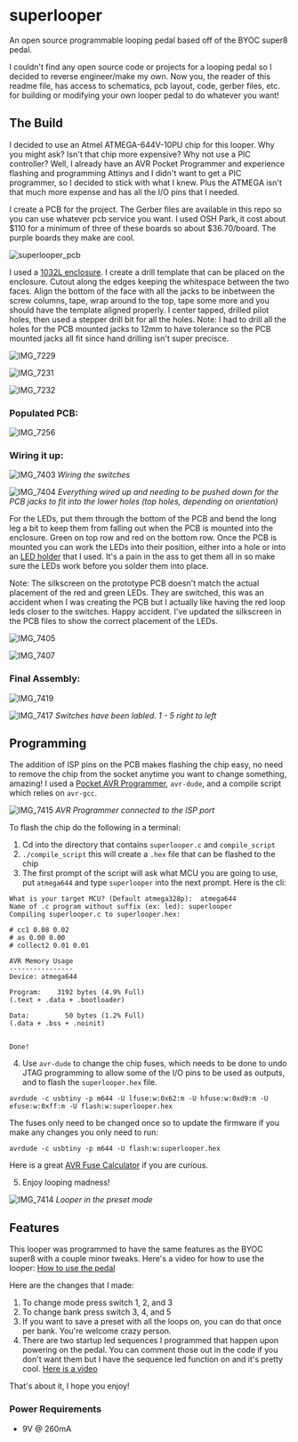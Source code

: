 # superlooper
An open source programmable looping pedal based off of the BYOC super8 pedal. 

I couldn't find any open source code or projects for a looping pedal so I decided to reverse engineer/make my own. Now you, the reader of this readme file, has access to schematics, pcb layout, code, gerber files, etc. for building or modifying your own looper pedal to do whatever you want! 

## The Build 

I decided to use an Atmel ATMEGA-644V-10PU chip for this looper. Why you might ask? Isn't that chip more expensive? Why not use a PIC controller? Well, I already have an AVR Pocket Programmer and experience flashing and programming Attinys and I didn't want to get a PIC programmer, so I decided to stick with what I knew. Plus the ATMEGA isn't that much more expense and has all the I/O pins that I needed. 

I create a PCB for the project. The Gerber files are available in this repo so you can use whatever pcb service you want. I used OSH Park, it cost about $110 for a minimum of three of these boards so about $36.70/board. The purple boards they make are cool. 

![superlooper_pcb](https://github.com/Spelieye/superlooper/assets/36861919/1f62ba5a-4f87-4298-baff-512ab6a072ce)

I used a [1032L enclosure](https://www.taydaelectronics.com/hardware/enclosures/1032l-style.html). I create a drill template that can be placed on the enclosure. Cutout along the edges keeping the whitespace between the two faces. Align the bottom of the face with all the jacks to be inbetween the screw columns, tape, wrap around to the top, tape some more and you should have the template aligned properly. I center tapped, drilled pilot holes, then used a stepper drill bit for all the holes. Note: I had to drill all the holes for the PCB mounted jacks to 12mm to have tolerance so the PCB mounted jacks all fit since hand drilling isn't super precisce. 

![IMG_7229](https://github.com/Spelieye/superlooper/assets/36861919/99b4512d-16dc-49eb-b74e-eacef47a6297)

![IMG_7231](https://github.com/Spelieye/superlooper/assets/36861919/2387f791-5252-4d6d-b9d5-d02895788efb)

![IMG_7232](https://github.com/Spelieye/superlooper/assets/36861919/625e191c-4c72-43d2-b1eb-c74cabf8c1fe)

### Populated PCB: 

![IMG_7256](https://github.com/Spelieye/superlooper/assets/36861919/5ddfab00-7a8d-4e93-8c3c-fda147196651)

### Wiring it up: 

![IMG_7403](https://github.com/Spelieye/superlooper/assets/36861919/91c6aeb5-ffa9-44d6-af2f-69c7692887ac)
*Wiring the switches*

![IMG_7404](https://github.com/Spelieye/superlooper/assets/36861919/524ad3cd-bcf7-4a28-979b-e018121ad99e)
*Everything wired up and needing to be pushed down for the PCB jacks to fit into the lower holes (top holes, depending on orientation)*

For the LEDs, put them through the bottom of the PCB and bend the long leg a bit to keep them from falling out when the PCB is mounted into the enclosure. Green on top row and red on the bottom row. Once the PCB is mounted you can work the LEDs into their position, either into a hole or into an [LED holder](https://www.taydaelectronics.com/5mm-led-lampshade-protector-clear.html) that I used. It's a pain in the ass to get them all in so make sure the LEDs work before you solder them into place.

Note: The silkscreen on the prototype PCB doesn't match the actual placement of the red and green LEDs. They are switched, this was an accident when I was creating the PCB but I actually like having the red loop leds closer to the switches. Happy accident. I've updated the silkscreen in the PCB files to show the correct placement of the LEDs. 

![IMG_7405](https://github.com/Spelieye/superlooper/assets/36861919/555c350e-afc7-4dfe-9d23-c1ed49c76e8d)

![IMG_7407](https://github.com/Spelieye/superlooper/assets/36861919/63d0b6e5-b313-4154-aa68-05acf0ae9a9b)

### Final Assembly:

![IMG_7419](https://github.com/Spelieye/superlooper/assets/36861919/7dc00aa5-37fd-4301-874e-28c274d75c04)

![IMG_7417](https://github.com/Spelieye/superlooper/assets/36861919/57925103-fb88-4e7c-9d1d-4d90625d3dda)
*Switches have been labled. 1 - 5 right to left*

## Programming

The addition of ISP pins on the PCB makes flashing the chip easy, no need to remove the chip from the socket anytime you want to change something, amazing! I used a [Pocket AVR Programmer](https://www.sparkfun.com/products/9825), `avr-dude`, and a compile script which relies on `avr-gcc`. 

![IMG_7415](https://github.com/Spelieye/superlooper/assets/36861919/44a3020e-bfe4-4595-b616-227e2e0e41e3)
*AVR Programmer connected to the ISP port*

To flash the chip do the following in a terminal: 
1. Cd into the directory that contains `superlooper.c` and `compile_script`
2. `./compile_script` this will create a `.hex` file that can be flashed to the chip
3. The first prompt of the script will ask what MCU you are going to use, put `atmega644` and type `superlooper` into the next prompt. Here is the cli:
 ```
What is your target MCU? (Default atmega328p):  atmega644
Name of .c program without suffix (ex: led): superlooper
Compiling superlooper.c to superlooper.hex:

# cc1 0.08 0.02
# as 0.00 0.00
# collect2 0.01 0.01

AVR Memory Usage
----------------
Device: atmega644

Program:    3192 bytes (4.9% Full)
(.text + .data + .bootloader)

Data:         50 bytes (1.2% Full)
(.data + .bss + .noinit)


Done!
```
4. Use `avr-dude` to change the chip fuses, which needs to be done to undo JTAG programming to allow some of the I/O pins to be used as outputs, and to flash the `superlooper.hex` file. 
```
avrdude -c usbtiny -p m644 -U lfuse:w:0x62:m -U hfuse:w:0xd9:m -U efuse:w:0xff:m -U flash:w:superlooper.hex
```
The fuses only need to be changed once so to update the firmware if you make any changes you only need to run:
```
avrdude -c usbtiny -p m644 -U flash:w:superlooper.hex
```

Here is a great [AVR Fuse Calculator](https://www.engbedded.com/fusecalc/) if you are curious. 

5. Enjoy looping madness!

![IMG_7414](https://github.com/Spelieye/superlooper/assets/36861919/f4ab234d-61b5-48ef-983e-fd0dcbe84cfd)
*Looper in the preset mode* 

## Features 

This looper was programmed to have the same features as the BYOC super8 with a couple minor tweaks. Here's a video for how to use the looper: [How to use the pedal](https://www.youtube.com/watch?v=KKhdrYQu3Yc)

Here are the changes that I made: 
1. To change mode press switch 1, 2, and 3
2. To change bank press switch 3, 4, and 5
3. If you want to save a preset with all the loops on, you can do that once per bank. You're welcome crazy person.
4. There are two startup led sequences I programmed that happen upon powering on the pedal. You can comment those out in the code if you don't want them but I have the sequence led function on and it's pretty cool. [Here is a video](https://youtu.be/cNmv9_9q_pk)

That's about it, I hope you enjoy!

### Power Requirements 

* 9V @ 260mA
  









